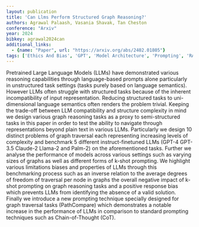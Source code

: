 ```yaml
---
layout: publication
title: 'Can Llms Perform Structured Graph Reasoning?'
authors: Agrawal Palaash, Vasania Shavak, Tan Cheston
conference: "Arxiv"
year: 2024
bibkey: agrawal2024can
additional_links:
  - {name: "Paper", url: "https://arxiv.org/abs/2402.01805"}
tags: ['Ethics And Bias', 'GPT', 'Model Architecture', 'Prompting', 'RAG', 'Reinforcement Learning']
---
```

Pretrained Large Language Models (LLMs) have demonstrated various reasoning capabilities through language-based prompts alone particularly in unstructured task settings (tasks purely based on language semantics). However LLMs often struggle with structured tasks because of the inherent incompatibility of input representation. Reducing structured tasks to uni-dimensional language semantics often renders the problem trivial. Keeping the trade-off between LLM compatibility and structure complexity in mind we design various graph reasoning tasks as a proxy to semi-structured tasks in this paper in order to test the ability to navigate through representations beyond plain text in various LLMs. Particularly we design 10 distinct problems of graph traversal each representing increasing levels of complexity and benchmark 5 different instruct-finetuned LLMs (GPT-4 GPT-3.5 Claude-2 Llama-2 and Palm-2) on the aforementioned tasks. Further we analyse the performance of models across various settings such as varying sizes of graphs as well as different forms of k-shot prompting. We highlight various limitations biases and properties of LLMs through this benchmarking process such as an inverse relation to the average degrees of freedom of traversal per node in graphs the overall negative impact of k-shot prompting on graph reasoning tasks and a positive response bias which prevents LLMs from identifying the absence of a valid solution. Finally we introduce a new prompting technique specially designed for graph traversal tasks (PathCompare) which demonstrates a notable increase in the performance of LLMs in comparison to standard prompting techniques such as Chain-of-Thought (CoT).
